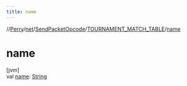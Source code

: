 ```yaml
---
title: name
---
```

//[Perry](../../../../index.html)/[net](../../index.html)/[SendPacketOpcode](../index.html)/[TOURNAMENT_MATCH_TABLE](index.html)/[name](name.html)



# name



[jvm]\
val [name](name.html): [String](https://kotlinlang.org/api/latest/jvm/stdlib/kotlin/-string/index.html)




